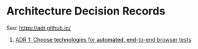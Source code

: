 # Architecture Decision Records

See: <https://adr.github.io/>

1. [ADR 1: Choose technologies for automated, end-to-end browser tests](choose_technologies_for_browser_tests.md)
